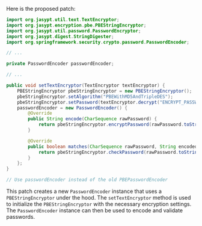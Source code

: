 Here is the proposed patch:

```java
import org.jasypt.util.text.TextEncryptor;
import org.jasypt.encryption.pbe.PBEStringEncryptor;
import org.jasypt.util.password.PasswordEncryptor;
import org.jasypt.digest.StringDigester;
import org.springframework.security.crypto.password.PasswordEncoder;

// ...

private PasswordEncoder passwordEncoder;

// ...

public void setTextEncryptor(TextEncryptor textEncryptor) {
    PBEStringEncryptor pbeStringEncryptor = new PBEStringEncryptor();
    pbeStringEncryptor.setAlgorithm("PBEWithMD5AndTripleDES");
    pbeStringEncryptor.setPassword(textEncryptor.decrypt("ENCRYPT_PASSWORD"));
    passwordEncoder = new PasswordEncoder() {
        @Override
        public String encode(CharSequence rawPassword) {
            return pbeStringEncryptor.encryptPassword(rawPassword.toString());
        }

        @Override
        public boolean matches(CharSequence rawPassword, String encodedPassword) {
            return pbeStringEncryptor.checkPassword(rawPassword.toString(), encodedPassword);
        }
    };
}

// Use passwordEncoder instead of the old PBEPasswordEncoder
```

This patch creates a new `PasswordEncoder` instance that uses a `PBEStringEncryptor` under the hood. The `setTextEncryptor` method is used to initialize the `PBEStringEncryptor` with the necessary encryption settings. The `PasswordEncoder` instance can then be used to encode and validate passwords.